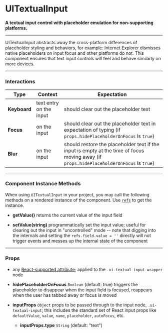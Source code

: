 # UITextualInput
__A textual input control with placeholder emulation for non-supporting platforms.__

---

UITextualInput abstracts away the cross-platform differences of placeholder styling and behaviors, for example: Internet Explorer dismisses native placeholders on input focus and other platforms do not. This component ensures that text input controls will feel and behave similarly on more devices.

---

### Interactions

Type | Context | Expectation
---- | ------- | -----------
__Keyboard__ | text entry on the input | should clear out the placeholder text
__Focus__ | on the input | should clear out the placeholder text in expectation of typing (if `props.hidePlaceholderOnFocus` is `true`)
__Blur__ | on the input | should restore the placeholder text if the input is empty at the time of focus moving away (if `props.hidePlaceholderOnFocus` is `true`)

---

### Component Instance Methods

When using `UITextualInput` in your project, you may call the following methods on a rendered instance of the component. Use [`refs`](https://facebook.github.io/react/docs/refs-and-the-dom.html) to get the instance.

- __getValue()__
  returns the current value of the input field

- __setValue(string)__
  programmatically set the input value; useful for clearing out the input in "uncontrolled" mode -- note that digging into the internals and setting the `refs.field.value = ''` directly will not trigger events and messes up the internal state of the component

---

### Props

- any [React-supported attribute](https://facebook.github.io/react/docs/tags-and-attributes.html#html-attributes); applied to the `.ui-textual-input-wrapper` node

- __hidePlaceholderOnFocus__ `Boolean`
  (default: true) triggers the placeholder to disappear when the input field is focused, reappears when the user has tabbed away or focus is moved

- __inputProps__ `Object`
  props to be passed through to the input node, `.ui-textual-input`; this includes the standard set of React input props like `defaultValue`, `value`, `name`, `placeholder`, `autoFocus`, etc.

  - __inputProps.type__ `String`
    (default: "text")
